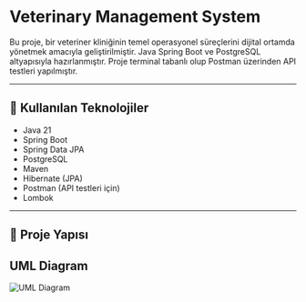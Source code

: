 # Veterinary Management System

Bu proje, bir veteriner kliniğinin temel operasyonel süreçlerini dijital ortamda yönetmek amacıyla geliştirilmiştir. Java Spring Boot ve PostgreSQL altyapısıyla hazırlanmıştır. Proje terminal tabanlı olup Postman üzerinden API testleri yapılmıştır.

---

## 🚀 Kullanılan Teknolojiler

- Java 21
- Spring Boot
- Spring Data JPA
- PostgreSQL
- Maven
- Hibernate (JPA)
- Postman (API testleri için)
- Lombok

---

## 📂 Proje Yapısı


## UML Diagram


![UML Diagram]([https://github.com/kullaniciadi/projeadi/blob/main/docs/uml.png?raw=true](https://github.com/eneszeybek/veterinary-management-system/blob/main/uml_diagram.png))

